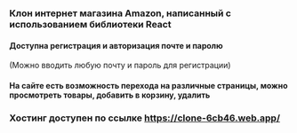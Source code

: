 ### Клон интернет магазина Amazon, написанный с использованием библиотеки React

#### Доступна регистрация и авторизация почте и паролю 
(Можно вводить любую почту и пароль для регистрации)

#### На сайте есть возможность перехода на различные страницы, можно просмотреть товары, добавить в корзину, удалить 

### Хостинг доступен по ссылке https://clone-6cb46.web.app/
